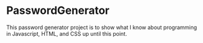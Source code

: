 # PasswordGenerator
This password generator project is to show what I know about programming in Javascript, HTML, and CSS up until this point. 
